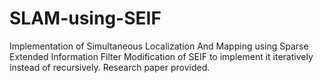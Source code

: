 # SLAM-using-SEIF
Implementation of Simultaneous Localization And Mapping using Sparse Extended Information Filter
Modification of SEIF to implement it iteratively instead of recursively. Research paper provided.
